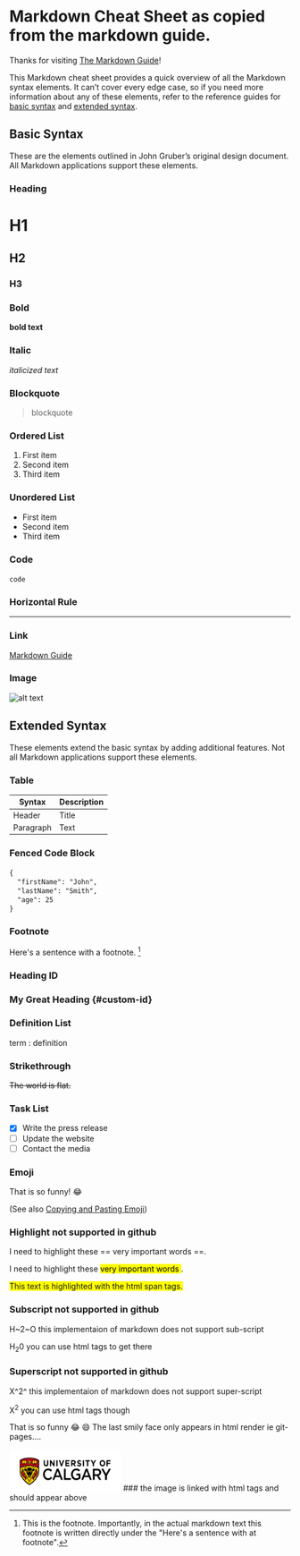 # Markdown Cheat Sheet as copied from the markdown guide.

Thanks for visiting [The Markdown Guide](https://www.markdownguide.org)!

This Markdown cheat sheet provides a quick overview of all the Markdown syntax elements. It can’t cover every edge case, so if you need more information about any of these elements, refer to the reference guides for [basic syntax](https://www.markdownguide.org/basic-syntax) and [extended syntax](https://www.markdownguide.org/extended-syntax).

## Basic Syntax

These are the elements outlined in John Gruber’s original design document. All Markdown applications support these elements.

### Heading

# H1
## H2
### H3

### Bold

**bold text**

### Italic

*italicized text*

### Blockquote

> blockquote

### Ordered List

1. First item
2. Second item
3. Third item

### Unordered List

- First item
- Second item
- Third item

### Code

`code`

### Horizontal Rule

---

### Link

[Markdown Guide](https://www.markdownguide.org)

### Image

![alt text](https://www.markdownguide.org/assets/images/tux.png)

## Extended Syntax

These elements extend the basic syntax by adding additional features. Not all Markdown applications support these elements.

### Table

| Syntax | Description |
| ----------- | ----------- |
| Header | Title |
| Paragraph | Text |

### Fenced Code Block

```
{
  "firstName": "John",
  "lastName": "Smith",
  "age": 25
}
```

### Footnote

Here's a sentence with a footnote. [^1]

[^1]: This is the footnote. Importantly, in the actual markdown text this footnote is written directly under the "Here's a sentence with at footnote".

### Heading ID

### My Great Heading {#custom-id}

### Definition List

term
: definition

### Strikethrough

~~The world is flat.~~

### Task List

- [x] Write the press release
- [ ] Update the website
- [ ] Contact the media

### Emoji

That is so funny! :joy:

(See also [Copying and Pasting Emoji](https://www.markdownguide.org/extended-syntax/#copying-and-pasting-emoji))

### Highlight not supported in github

I need to highlight these == very important words ==.

I need to highlight these <mark> very important words </mark>.

<span style="background-color: #FFFF00"> This text is highlighted with the html span tags. </span>

### Subscript not supported in github

H~2~O this implementaion of markdown does not support sub-script

H<sub>2</sub>0  you can use html tags to get there
### Superscript not supported in github

X^2^ this implementaion of markdown does not support super-script

X<sup>2</sup>  you can use html tags though


That is so funny :joy: 😄 The last smily face only appears in html render ie git-pages....

<img src="UC-horz-rgb.png" alt="uc horizontal logo" width="200" height="75">
### the image is linked with html tags and should appear above
